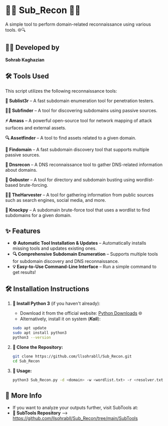# 🕵️‍♂️ **Sub_Recon** 🕵️‍♀️

A simple tool to perform domain-related reconnaissance using various tools. 🌐🔍

## 👨‍💻 **Developed by**
**Sohrab Kaghazian** 

## 🛠️ **Tools Used**

This script utilizes the following reconnaissance tools:

**🔑 Sublist3r** – A fast subdomain enumeration tool for penetration testers.

**🕵️‍♂️ Subfinder** – A tool for discovering subdomains using passive sources.

**⚡ Amass** – A powerful open-source tool for network mapping of attack surfaces and external assets.

**🔍 Assetfinder** – A tool to find assets related to a given domain.

**🚀 Findomain** – A fast subdomain discovery tool that supports multiple passive sources.

**📡 Dnsrecon** – A DNS reconnaissance tool to gather DNS-related information about domains.

**📂 Gobuster** – A tool for directory and subdomain busting using wordlist-based brute-forcing.

**🧑‍💻 TheHarvester** – A tool for gathering information from public sources such as search engines, social media, and more.

**🔨 Knockpy** – A subdomain brute-force tool that uses a wordlist to find subdomains for a given domain.

## ✨ **Features**

- **⚙️ Automatic Tool Installation & Updates** – Automatically installs missing tools and updates existing ones.
- **🔍 Comprehensive Subdomain Enumeration** – Supports multiple tools for subdomain discovery and DNS reconnaissance.
- **💡 Easy-to-Use Command-Line Interface** – Run a simple command to get results!

## 🛠️ **Installation Instructions**

1. **🔹 Install Python 3** (if you haven't already):

   - Download it from the official website: [Python Downloads](https://www.python.org/downloads/) 🌐
   - Alternatively, install it on system (***Kali***):

   ```bash
   sudo apt update
   sudo apt install python3
   python3 --version
   
2. **🔹 Clone the Repository:**

   ```bash
   git clone https://github.com/llsohrabll/Sub_Recon.git
   cd Sub_Recon
   
3. **🔹 Usage:**

   ```bash
   python3 Sub_Recon.py -d <domain> -w <wordlist.txt> -r <resolver.txt>

## 📜 More Info
- If you want to analyze your outputs further, visit SubTools at:
- **🔗 SubTools Repository** --> https://github.com/llsohrabll/Sub_Recon/tree/main/SubTools
